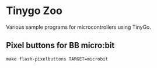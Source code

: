 # Tinygo Zoo

Various sample programs for microcontrollers using TinyGo.

## Pixel buttons for BB micro:bit

    make flash-pixelbuttons TARGET=microbit

